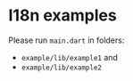 # I18n examples

Please run `main.dart` in folders:

* `example/lib/example1` and 
* `example/lib/example2`
